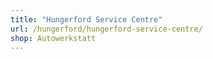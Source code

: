 ```yaml
---
title: "Hungerford Service Centre"
url: /hungerford/hungerford-service-centre/
shop: Autowerkstatt
---
```

